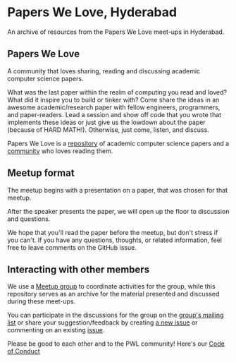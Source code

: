 # Papers We Love, Hyderabad

An archive of resources from the Papers We Love meet-ups in Hyderabad.

## Papers We Love

A community that loves sharing, reading and discussing academic computer
science papers.

What was the last paper within the realm of computing you read and loved? What
did it inspire you to build or tinker with? Come share the ideas in an awesome
academic/research paper with fellow engineers, programmers, and
paper-readers. Lead a session and show off code that you wrote that implements
these ideas or just give us the lowdown about the paper (because of HARD
MATH!). Otherwise, just come, listen, and discuss.

Papers We Love is a
[repository](https://github.com/papers-we-love/papers-we-love) of academic
computer science papers and a
[community](https://github.com/papers-we-love/papers-we-love/wiki/Creating-a-PWL-chapter)
who loves reading them.

## Meetup format

The meetup begins with a presentation on a paper, that was chosen for that
meetup.

After the speaker presents the paper, we will open up the floor to discussion
and questions.

We hope that you'll read the paper before the meetup, but don't stress if you
can't.  If you have any questions, thoughts, or related information, feel free
to leave comments on the GitHub issue.

## Interacting with other members

We use a [Meetup group](http://www.meetup.com/papers-we-love-hyderabad/) to
coordinate activities for the group, while this repository serves as an
archive for the material presented and discussed during these meet-ups.

You can participate in the discussions for the group on the
[group's mailing list](http://www.meetup.com/papers-we-love-hyderabad/messages/archive/)
or share your suggestion/feedback by creating
[a new issue](https://github.com/punchagan/papers-we-love-hyd/issues/new) or
commenting on an existing
[issue](https://github.com/punchagan/papers-we-love-hyd/issues).

Please be good to each other and to the PWL community!  Here's our
[Code of Conduct](https://github.com/punchagan/papers-we-love-hyd/blob/master/CODE_OF_CONDUCT.md)
